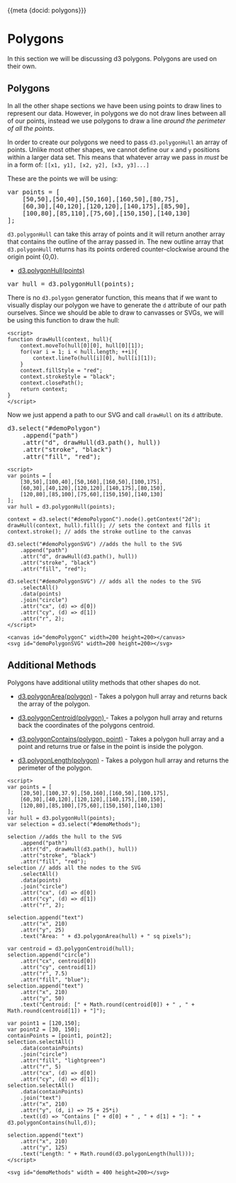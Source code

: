 {{meta {docid: polygons}}}

<script src="https://d3js.org/d3.v5.min.js"></script>

<style>
    svg { background-color: white; display: inline-block;}
    .sandbox-output { text-align: center;}
</style>

<script>
//Put any global scripts here
</script>

# Polygons

In this section we will be discussing d3 polygons. 
Polygons are used on their own.

## Polygons

In all the other shape sections we have been using points to draw lines to represent our data. 
However, in polygons we do not draw lines between all of our points, instead we use polygons to draw a line *around the perimeter of all the points*.

In order to create our polygons we need to pass `d3.polygonHull` an array of points. Unlike most other shapes, we cannot define our `x` and `y` positions within a larger data set. 
This means that whatever array we pass in *must* be in a form of: `[[x1, y1], [x2, y2], [x3, y3]...]`

These are the points we will be using:
<pre>
var points = [
    [50,50],[50,40],[50,160],[160,50],[80,75],
    [60,30],[40,120],[120,120],[140,175],[85,90],
    [100,80],[85,110],[75,60],[150,150],[140,130]
];
</pre>

`d3.polygonHull` can take this array of points and it will return another array that contains the outline of the array passed in. 
The new outline array that `d3.polygonHull` returns has its points ordered counter-clockwise around the origin point {0,0}.

+ [d3.polygonHull(points)](https://github.com/d3/d3-polygon#polygonHull)

<pre>
var hull = d3.polygonHull(points);
</pre>

There is no `d3.polygon` generator function, this means that if we want to visually display our polygon we have to generate the `d` attribute of our path ourselves. 
Since we should be able to draw to canvasses or SVGs, we will be using this function to draw the hull:
``` {cm: visible}
<script>
function drawHull(context, hull){
    context.moveTo(hull[0][0], hull[0][1]);
    for(var i = 1; i < hull.length; ++i){
        context.lineTo(hull[i][0], hull[i][1]);
    }
    context.fillStyle = "red";
    context.strokeStyle = "black";
    context.closePath();
    return context;
}
</script>
```

Now we just append a path to our SVG and call `drawHull` on its `d` attribute.

<pre>
d3.select("#demoPolygon")
    .append("path")
    .attr("d", drawHull(d3.path(), hull))
    .attr("stroke", "black")
    .attr("fill", "red");
</pre>

```
<script>
var points = [
    [30,50],[100,40],[50,160],[160,50],[100,175],
    [60,30],[40,120],[120,120],[140,175],[80,150],
    [120,80],[85,100],[75,60],[150,150],[140,130]
];
var hull = d3.polygonHull(points);

context = d3.select("#demoPolygonC").node().getContext("2d");
drawHull(context, hull).fill(); // sets the context and fills it
context.stroke(); // adds the stroke outline to the canvas

d3.select("#demoPolygonSVG") //adds the hull to the SVG
    .append("path")
    .attr("d", drawHull(d3.path(), hull))
    .attr("stroke", "black")
    .attr("fill", "red");
    
d3.select("#demoPolygonSVG") // adds all the nodes to the SVG
	.selectAll()
    .data(points)
    .join("circle")
    .attr("cx", (d) => d[0])
    .attr("cy", (d) => d[1])
    .attr("r", 2);
</script>

<canvas id="demoPolygonC" width=200 height=200></canvas>
<svg id="demoPolygonSVG" width=200 height=200></svg>
```

## Additional Methods

Polygons have additional utility methods that other shapes do not.

+ [d3.polygonArea(polygon)](https://github.com/d3/d3-polygon#polygonArea) - Takes a polygon hull array and returns back the array of the polygon.
+ [d3.polygonCentroid(polygon) ](https://github.com/d3/d3-polygon#polygonCentroid) - Takes a polygon hull array and returns back the coordinates of the polygons centroid. 

+ [d3.polygonContains(polygon, point)](https://github.com/d3/d3-polygon#polygonContains) - Takes a polygon hull array and a point and returns true or false in the point is inside the polygon.
+ [d3.polygonLength(polygon)](https://github.com/d3/d3-polygon#polygonLength) - Takes a polygon hull array and returns the perimeter of the polygon.

```
<script>
var points = [
    [20,50],[100,37.9],[50,160],[160,50],[100,175],
    [60,30],[40,120],[120,120],[140,175],[80,150],
    [120,80],[85,100],[75,60],[150,150],[140,130]
];
var hull = d3.polygonHull(points);
var selection = d3.select("#demoMethods");

selection //adds the hull to the SVG
    .append("path")
    .attr("d", drawHull(d3.path(), hull))
    .attr("stroke", "black")
    .attr("fill", "red");
selection // adds all the nodes to the SVG
	.selectAll()
    .data(points)
    .join("circle")
    .attr("cx", (d) => d[0])
    .attr("cy", (d) => d[1])
    .attr("r", 2);

selection.append("text")
    .attr("x", 210)
    .attr("y", 25)
    .text("Area: " + d3.polygonArea(hull) + " sq pixels");

var centroid = d3.polygonCentroid(hull);
selection.append("circle")
    .attr("cx", centroid[0])
    .attr("cy", centroid[1])
    .attr("r", 7.5)
    .attr("fill", "blue");
selection.append("text")
    .attr("x", 210)
    .attr("y", 50)
    .text("Centroid: [" + Math.round(centroid[0]) + " , " + Math.round(centroid[1]) + "]");

var point1 = [120,150];
var point2 = [30, 150];
containPoints = [point1, point2];
selection.selectAll()
	.data(containPoints)
    .join("circle")
    .attr("fill", "lightgreen")
    .attr("r", 5)
    .attr("cx", (d) => d[0])
    .attr("cy", (d) => d[1]);
selection.selectAll()
	.data(containPoints)
	.join("text")
    .attr("x", 210)
    .attr("y", (d, i) => 75 + 25*i)
    .text((d) => "Contains [" + d[0] + " , " + d[1] + "]: " + d3.polygonContains(hull,d));

selection.append("text")
    .attr("x", 210)
    .attr("y", 125)
    .text("Length: " + Math.round(d3.polygonLength(hull)));
</script>

<svg id="demoMethods" width = 400 height=200></svg>
```